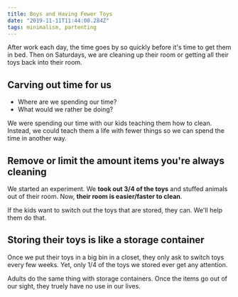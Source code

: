 ```yaml
---
title: Boys and Having Fewer Toys
date: "2019-11-11T11:44:00.284Z"
tags: minimalism, partenting
---
```


After work each day, the time goes by so quickly before it's time to get them in bed. Then on Saturdays, we are cleaning up their room or getting all their toys back into their room.

## Carving out time for us

- Where are we spending our time?
- What would we rather be doing?

We were spending our time with our kids teaching them how to clean. Instead, we could teach them a life with fewer things so we can spend the time in another way.

## Remove or limit the amount items you're always cleaning

We started an experiment. We **took out 3/4 of the toys** and stuffed animals out of their room. Now, **their room is easier/faster to clean**.

If the kids want to switch out the toys that are stored, they can. We'll help them do that.

## Storing their toys is like a storage container

Once we put their toys in a big bin in a closet, they only ask to switch toys every few weeks. Yet, only 1/4 of the toys we stored ever get any attention.

Adults do the same thing with storage containers. Once the items go out of our sight, they truely have no use in our lives.
